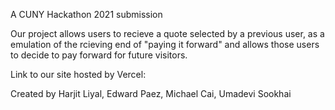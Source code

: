 A CUNY  Hackathon 2021 submission

Our project allows users to recieve a quote selected by a previous user, as a emulation of the rcieving end of "paying it forward" and allows those users to decide to pay forward for future visitors.

Link to our site hosted by Vercel:

Created by
Harjit Liyal,
Edward Paez,
Michael Cai,
Umadevi Sookhai
